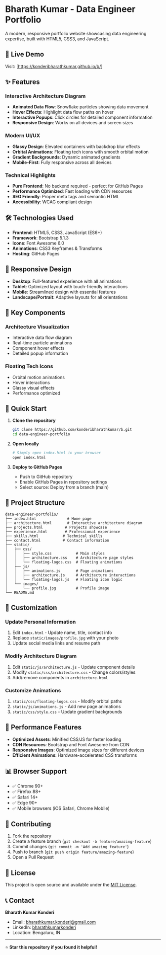# Bharath Kumar - Data Engineer Portfolio

A modern, responsive portfolio website showcasing data engineering expertise, built with HTML5, CSS3, and JavaScript.

## 🚀 Live Demo
Visit: [https://konderibharathkumar.github.io/b/]

## ✨ Features

### Interactive Architecture Diagram
- **Animated Data Flow**: Snowflake particles showing data movement
- **Hover Effects**: Highlight data flow paths on hover
- **Interactive Popups**: Click circles for detailed component information
- **Responsive Design**: Works on all devices and screen sizes

### Modern UI/UX
- **Glassy Design**: Elevated containers with backdrop blur effects
- **Orbital Animations**: Floating tech icons with smooth orbital motion
- **Gradient Backgrounds**: Dynamic animated gradients
- **Mobile-First**: Fully responsive across all devices

### Technical Highlights
- **Pure Frontend**: No backend required - perfect for GitHub Pages
- **Performance Optimized**: Fast loading with CDN resources
- **SEO Friendly**: Proper meta tags and semantic HTML
- **Accessibility**: WCAG compliant design

## 🛠️ Technologies Used

- **Frontend**: HTML5, CSS3, JavaScript (ES6+)
- **Framework**: Bootstrap 5.1.3
- **Icons**: Font Awesome 6.0
- **Animations**: CSS3 Keyframes & Transforms
- **Hosting**: GitHub Pages

## 📱 Responsive Design

- **Desktop**: Full-featured experience with all animations
- **Tablet**: Optimized layout with touch-friendly interactions
- **Mobile**: Streamlined design with essential features
- **Landscape/Portrait**: Adaptive layouts for all orientations

## 🎨 Key Components

### Architecture Visualization
- Interactive data flow diagram
- Real-time particle animations
- Component hover effects
- Detailed popup information

### Floating Tech Icons
- Orbital motion animations
- Hover interactions
- Glassy visual effects
- Performance optimized

## 🚀 Quick Start

1. **Clone the repository**
   ```bash
   git clone https://github.com/konderibharathkumar/b.git
   cd data-engineer-portfolio
   ```

2. **Open locally**
   ```bash
   # Simply open index.html in your browser
   open index.html
   ```

3. **Deploy to GitHub Pages**
   - Push to GitHub repository
   - Enable GitHub Pages in repository settings
   - Select source: Deploy from a branch (main)

## 📁 Project Structure

```
data-engineer-portfolio/
├── index.html              # Home page
├── architecture.html       # Interactive architecture diagram
├── projects.html          # Projects showcase
├── experience.html        # Professional experience
├── skills.html           # Technical skills
├── contact.html          # Contact information
├── static/
│   ├── css/
│   │   ├── style.css           # Main styles
│   │   ├── architecture.css    # Architecture page styles
│   │   └── floating-logos.css  # Floating animations
│   ├── js/
│   │   ├── animations.js       # Page animations
│   │   ├── architecture.js     # Architecture interactions
│   │   └── floating-logos.js   # Floating icon logic
│   └── images/
│       └── profile.jpg         # Profile image
└── README.md
```

## 🎯 Customization

### Update Personal Information
1. Edit `index.html` - Update name, title, contact info
2. Replace `static/images/profile.jpg` with your photo
3. Update social media links and resume path

### Modify Architecture Diagram
1. Edit `static/js/architecture.js` - Update component details
2. Modify `static/css/architecture.css` - Change colors/styles
3. Add/remove components in `architecture.html`

### Customize Animations
1. `static/css/floating-logos.css` - Modify orbital paths
2. `static/js/animations.js` - Add new page animations
3. `static/css/style.css` - Update gradient backgrounds

## 🌟 Performance Features

- **Optimized Assets**: Minified CSS/JS for faster loading
- **CDN Resources**: Bootstrap and Font Awesome from CDN
- **Responsive Images**: Optimized image sizes for different devices
- **Efficient Animations**: Hardware-accelerated CSS transforms

## 📊 Browser Support

- ✅ Chrome 90+
- ✅ Firefox 88+
- ✅ Safari 14+
- ✅ Edge 90+
- ✅ Mobile browsers (iOS Safari, Chrome Mobile)

## 🤝 Contributing

1. Fork the repository
2. Create a feature branch (`git checkout -b feature/amazing-feature`)
3. Commit changes (`git commit -m 'Add amazing feature'`)
4. Push to branch (`git push origin feature/amazing-feature`)
5. Open a Pull Request

## 📄 License

This project is open source and available under the [MIT License](LICENSE).

## 📞 Contact

**Bharath Kumar Konderi**
- Email: bharathkumar.konderi@gmail.com
- LinkedIn: [bharathkumarkonderi](https://linkedin.com/in/bharathkumarkonderi)
- Location: Bengaluru, IN

---

⭐ **Star this repository if you found it helpful!**
